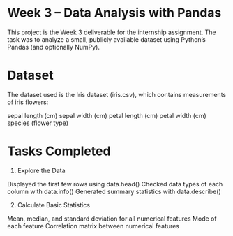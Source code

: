 # Week 3 – Data Analysis with Pandas
This project is the Week 3 deliverable for the internship assignment.
The task was to analyze a small, publicly available dataset using Python’s Pandas (and optionally NumPy).

# Dataset
The dataset used is the Iris dataset (iris.csv), which contains measurements of iris flowers:

sepal length (cm)
sepal width (cm)
petal length (cm)
petal width (cm)
species (flower type)

# Tasks Completed
1. Explore the Data

Displayed the first few rows using data.head()
Checked data types of each column with data.info()
Generated summary statistics with data.describe()

2. Calculate Basic Statistics

Mean, median, and standard deviation for all numerical features
Mode of each feature
Correlation matrix between numerical features
